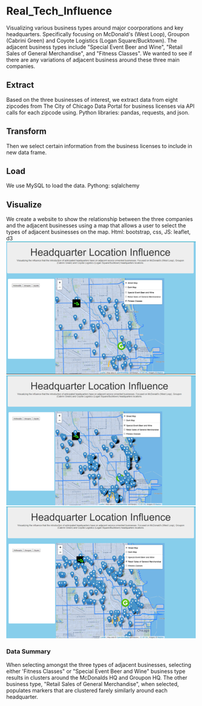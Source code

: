 # Real_Tech_Influence
Visualizing various business types around major coorporations and key headquarters. Specifically focusing on McDonald's (West Loop), Groupon (Cabrini Green) and Coyote Logistics (Logan Square/Bucktown). The adjacent business types include "Special Event Beer and Wine", "Retail Sales of General Merchandise", and "Fitness Classes". We wanted to see if there are any variations of adjacent business around these three main companies. 

## Extract
Based on the three businesses of interest, we extract data from eight zipcodes from The City of Chicago Data Portal for business licenses via API calls for each zipcode using. Python libraries: pandas, requests, and json.

## Transform
Then we select certain information from the business licenses to include in new data frame.

## Load
We use MySQL to load the data. Pythong: sqlalchemy

## Visualize
We create a website to show the relationship between the three companies and the adjacent businesses using a map that allows a user to select the types of adjacent businesses on the map. Html: bootstrap, css, JS: leaflet, d3
![Select Fitness Classes](/static/headquarter_location_influence_fitness_classes_selected.png)
![Select Special Event Beer and Wine](/static/headquarter_location_influence_special_event_beer_and_wine_selected.png)
![Select Retail Sales](/static/headquarter_loal_influence_retail_businesses.png)

### Data Summary
When selecting amongst the three types of adjacent businesses, selecting either 'Fitness Classes" or "Special Event Beer and Wine" business type results in clusters around the McDonalds HQ and Groupon HQ. The other business type, "Retail Sales of General Merchandise", when selected, populates markers that are clustered farely similarly around each headquarter. 



